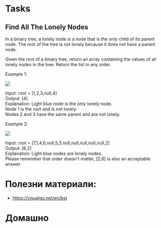
# Tasks

## Find All The Lonely Nodes

In a binary tree, a lonely node is a node that is the only child of its parent node. The root of the tree is not lonely because it does not have a parent node.

Given the root of a binary tree, return an array containing the values of all lonely nodes in the tree. Return the list in any order.


Example 1:

![](https://assets.leetcode.com/uploads/2020/06/03/e1.png)

Input: root = [1,2,3,null,4]<br>
Output: [4]<br>
Explanation: Light blue node is the only lonely node.<br>
Node 1 is the root and is not lonely.<br>
Nodes 2 and 3 have the same parent and are not lonely.<br>

Example 2:

![](https://assets.leetcode.com/uploads/2020/06/03/e2.png)

Input: root = [7,1,4,6,null,5,3,null,null,null,null,null,2]<br>
Output: [6,2]<br>
Explanation: Light blue nodes are lonely nodes.<br>
Please remember that order doesn't matter, [2,6] is also an acceptable answer.<br>


# Полезни материали: 

* https://visualgo.net/en/bst
    
# Домашно   
 